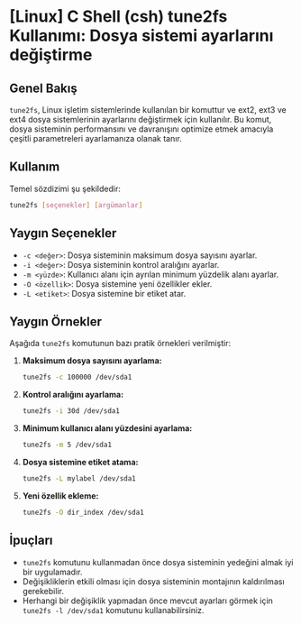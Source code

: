 # [Linux] C Shell (csh) tune2fs Kullanımı: Dosya sistemi ayarlarını değiştirme

## Genel Bakış
`tune2fs`, Linux işletim sistemlerinde kullanılan bir komuttur ve ext2, ext3 ve ext4 dosya sistemlerinin ayarlarını değiştirmek için kullanılır. Bu komut, dosya sisteminin performansını ve davranışını optimize etmek amacıyla çeşitli parametreleri ayarlamanıza olanak tanır.

## Kullanım
Temel sözdizimi şu şekildedir:
```bash
tune2fs [seçenekler] [argümanlar]
```

## Yaygın Seçenekler
- `-c <değer>`: Dosya sisteminin maksimum dosya sayısını ayarlar.
- `-i <değer>`: Dosya sisteminin kontrol aralığını ayarlar.
- `-m <yüzde>`: Kullanıcı alanı için ayrılan minimum yüzdelik alanı ayarlar.
- `-O <özellik>`: Dosya sistemine yeni özellikler ekler.
- `-L <etiket>`: Dosya sistemine bir etiket atar.

## Yaygın Örnekler
Aşağıda `tune2fs` komutunun bazı pratik örnekleri verilmiştir:

1. **Maksimum dosya sayısını ayarlama:**
   ```bash
   tune2fs -c 100000 /dev/sda1
   ```

2. **Kontrol aralığını ayarlama:**
   ```bash
   tune2fs -i 30d /dev/sda1
   ```

3. **Minimum kullanıcı alanı yüzdesini ayarlama:**
   ```bash
   tune2fs -m 5 /dev/sda1
   ```

4. **Dosya sistemine etiket atama:**
   ```bash
   tune2fs -L mylabel /dev/sda1
   ```

5. **Yeni özellik ekleme:**
   ```bash
   tune2fs -O dir_index /dev/sda1
   ```

## İpuçları
- `tune2fs` komutunu kullanmadan önce dosya sisteminin yedeğini almak iyi bir uygulamadır.
- Değişikliklerin etkili olması için dosya sisteminin montajının kaldırılması gerekebilir.
- Herhangi bir değişiklik yapmadan önce mevcut ayarları görmek için `tune2fs -l /dev/sda1` komutunu kullanabilirsiniz.